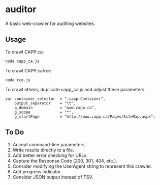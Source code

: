 auditor
=======

A basic web-crawler for auditing websites.

## Usage

To crawl CAPP.ca:

```
node capp_ca.js
```

To crawl CAPP.ca/rce

```
node rce.js
```

To crawl others, duplicate capp_ca.js and adjust these parameters:

```
var container_selector	= ".capp-Container",
	output_separator	= "\t",
	g_domain			= "www.capp.ca",
	g_scope				= "*",
	g_startPage			= "http://www.capp.ca/Pages/SiteMap.aspx";
```


## To Do

1. Accept command-line parameters.
2. Write results directly to a file.
2. Add better error checking for URLs.
3. Capture the Response Code (200, 301, 404, etc.).
4. Consider modifying the UserAgent string to represent this crawler.
5. Add progress indicator.
6. Consider JSON output instead of TSV.


